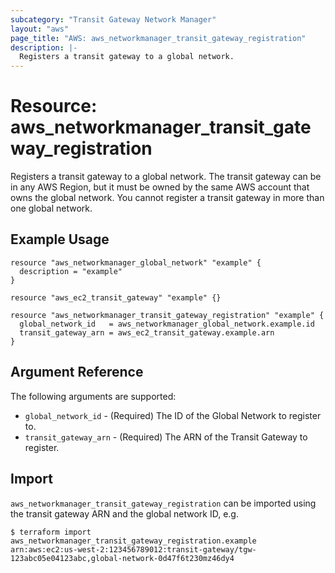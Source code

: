 ```yaml
---
subcategory: "Transit Gateway Network Manager"
layout: "aws"
page_title: "AWS: aws_networkmanager_transit_gateway_registration"
description: |-
  Registers a transit gateway to a global network.
---
```


# Resource: aws_networkmanager_transit_gateway_registration

Registers a transit gateway to a global network. The transit gateway can be in any AWS Region,
but it must be owned by the same AWS account that owns the global network.
You cannot register a transit gateway in more than one global network.

## Example Usage

```hcl
resource "aws_networkmanager_global_network" "example" {
  description = "example"
}

resource "aws_ec2_transit_gateway" "example" {}

resource "aws_networkmanager_transit_gateway_registration" "example" {
  global_network_id   = aws_networkmanager_global_network.example.id
  transit_gateway_arn = aws_ec2_transit_gateway.example.arn
}
```

## Argument Reference

The following arguments are supported:

* `global_network_id` - (Required) The ID of the Global Network to register to.
* `transit_gateway_arn` - (Required) The ARN of the Transit Gateway to register.

## Import

`aws_networkmanager_transit_gateway_registration` can be imported using the transit gateway ARN and the global network ID, e.g.

```
$ terraform import aws_networkmanager_transit_gateway_registration.example arn:aws:ec2:us-west-2:123456789012:transit-gateway/tgw-123abc05e04123abc,global-network-0d47f6t230mz46dy4
```

